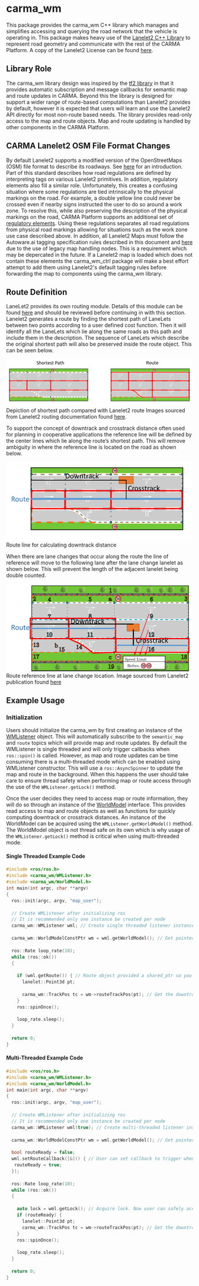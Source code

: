 # carma_wm

This package provides the carma_wm C++ library which manages and simplifies accessing and querying the road network that the vehicle is operating in. This package makes heavy use of the [Lanelet2 C++ Library](https://github.com/fzi-forschungszentrum-informatik/Lanelet2) to represent road geometry and communicate with the rest of the CARMA Platform. A copy of the Lanelet2 License can be found [here](doc/LANELET2_LICENSE.md).  

## Library Role

The carma_wm library design was inspired by the [tf2 library](http://wiki.ros.org/tf2) in that it provides automatic subscription and message callbacks for semantic map and route updates in CARMA. Beyond this the library is designed for support a wider range of route-based computations than Lanelet2 provides by default, however it is expected that users will learn and use the Lanelet2 API directly for most non-route based needs. The library provides read-only access to the map and route objects. Map and route updating is handled by other components in the CARMA Platform.  

## CARMA Lanelet2 OSM File Format Changes

By default Lanelet2 supports a modified version of the OpenStreetMaps (OSM) file format to describe its roadways. See [here](https://github.com/fzi-forschungszentrum-informatik/Lanelet2/blob/master/lanelet2_maps/README.md) for an introduction. Part of this standard describes how road regulations are defined by interpreting tags on various Lanelet2 primitives. In addition, regulatory elements also fill a similar role. Unfortunately, this creates a confusing situation where some regulations are tied intrinsically to the physical markings on the road. For example, a double yellow line could never be crossed even if nearby signs instructed the user to do so around a work zone. To resolve this, while also preserving the description of the physical markings on the road, CARMA Platform supports an additional set of [regulatory elements](https://github.com/usdot-fhwa-stol/autoware.ai/blob/carma-develop/common/lanelet2_extension/docs/RegulatoryElements.md). Using these regulations separates all road regulations from physical road markings allowing for situations such as the work zone use case described above. In addition, all Lanelet2 Maps must follow the Autoware.ai tagging specification rules described in this document and [here](https://github.com/usdot-fhwa-stol/autoware.ai/blob/carma-develop/common/lanelet2_extension/docs/lanelet2_format_extension.md) due to the use of legacy map handling nodes. This is a requirement which may be depercated in the future. If a Lanelet2 map is loaded which does not contain these elements the carma_wm_ctrl package will make a best effort attempt to add them using Lanelet2's default tagging rules before forwarding the map to components using the carma_wm library.

## Route Definition

LaneLet2 provides its own routing module. Details of this module can be found [here](https://github.com/fzi-forschungszentrum-informatik/Lanelet2/tree/master/lanelet2_routing) and should be reviewed before continuing in with this section. Lanelet2 generates a route by finding the shortest path of LaneLets between two points according to a user defined cost function. Then it will identify all the LaneLets which lie along the same roads as this path and include them in the description. The sequence of LaneLets which describe the original shortest path will also be preserved inside the route object. This can be seen below.

![](doc/media/path_vs_route.png)
Depiction of shortest path compared with Lanelet2 route
Images sourced from Lanelet2 routing documentation found [here](https://github.com/fzi-forschungszentrum-informatik/Lanelet2/tree/master/lanelet2_routing).

To support the concept of downtrack and crosstrack distance often used for planning in cooperative applications the reference line will be defined by the center lines which lie along the route’s shortest path. This will remove ambiguity in where the reference line is located on the road as shown below.
 
![](doc/media/DowntrackReference.png)
Route line for calculating downtrack distance

When there are lane changes that occur along the route the line of reference will move to the following lane after the lane change lanelet as shown below. This will prevent the length of the adjacent lanelet being double counted.  
 
![](doc/media/ReferenceLine.png)
Route reference line at lane change location. Image sourced from Lanelet2 publication found [here](https://www.mrt.kit.edu/z/publ/download/2018/Poggenhans2018Lanelet2.pdf)

## Example Usage

### Initialization

Users should initialize the carma_wm by first creating an instance of the [WMListener](include/carma_wm/WMListener.h) object. This will automatically subscribe to the ```semantic_map``` and ```route``` topics which will provide map and route updates. By default the WMListener is single threaded and will only trigger callbacks when ```ros::spin()``` is called. However, as map and route updates can be time consuming there is a multi-threaded mode which can be enabled using WMListener constructor. This will use a ```ros::AsyncSpinner``` to update the map and route in the background. When this happens the user should take care to ensure thread safety when performing map or route access through the use of the ```WMListener.getLock()``` method.  

Once the user decides they need to access map or route information, they will do so through an instance of the [WorldModel](include/carma_wm/WorldModel.h) interface. This provides read access to map and route objects as well as functions for quickly computing downtrack or crosstrack distances. An instance of the WorldModel can be acquired using the ```WMListener.getWorldModel()``` method.  The WorldModel object is not thread safe on its own which is why usage of the ```WMListener.getLock()``` method is critical when using multi-threaded mode.

#### Single Threaded Example Code

```c++
#include <ros/ros.h>
#include <carma_wm/WMListener.h>
#include <carma_wm/WorldModel.h>
int main(int argc, char **argv)
{
  ros::init(argc, argv, "map_user");

  // Create WMListener after initializing ros
  // It is recommended only one instance be created per node
  carma_wm::WMListener wml; // Create single threaded listener instance. Equivalent to carma_wm::WMListener wml(false);

  carma_wm::WorldModelConstPtr wm = wml.getWorldModel(); // Get pointer to WorldModel

  ros::Rate loop_rate(10);
  while (ros::ok())
  {

    if (wml.getRoute()) { // Route object provided a shared_ptr so you can use it to check for availability
      lanelet::Point3d pt;

      carma_wm::TrackPos tc = wm->routeTrackPos(pt); // Get the downtrack and crosstrack position of the provided point on the route
    }
    ros::spinOnce();

    loop_rate.sleep();
  }

  return 0;
}

```

#### Multi-Threaded Example Code

```c++
#include <ros/ros.h>
#include <carma_wm/WMListener.h>
#include <carma_wm/WorldModel.h>
int main(int argc, char **argv)
{
  ros::init(argc, argv, "map_user");

  // Create WMListener after initializing ros
  // It is recommended only one instance be created per node
  carma_wm::WMListener wml(true); // Create multi-threaded listener instance by passing true constructor parameter

  carma_wm::WorldModelConstPtr wm = wml.getWorldModel(); // Get pointer to WorldModel

  bool routeReady = false;
  wml.setRouteCallback([&]() { // User can set callback to trigger when a new route or map is received. Works in single threaded case as well
   routeReady = true;
  });

  ros::Rate loop_rate(10);
  while (ros::ok())
  {

    auto lock = wml.getLock(); // Acquire lock. Now user can safely access map and route data
    if (routeReady) { 
      lanelet::Point3d pt;
      carma_wm::TrackPos tc = wm->routeTrackPos(pt); // Get the downtrack and crosstrack position of the provided point on the route
    }
    ros::spinOnce();

    loop_rate.sleep();
  }

  return 0;
}

```


